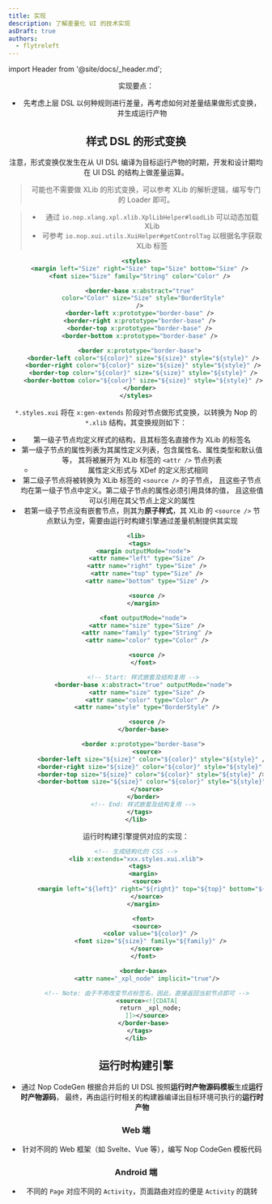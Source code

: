 ```yaml
---
title: 实现
description: 了解差量化 UI 的技术实现
asDraft: true
authors:
  - flytreleft
---
```


import Header from '@site/docs/\_header.md';

<Header />

实现要点：

- 先考虑上层 DSL 以何种规则进行差量，再考虑如何对差量结果做形式变换，并生成运行产物

## 样式 DSL 的形式变换

注意，形式变换仅发生在从 UI DSL 编译为目标运行产物的时期，开发和设计期均在 UI DSL
的结构上做差量运算。

> 可能也不需要做 XLib 的形式变换，可以参考 XLib 的解析逻辑，编写专门的 Loader 即可。

> - 通过 `io.nop.xlang.xpl.xlib.XplLibHelper#loadLib` 可以动态加载 XLib
> - 可参考 `io.nop.xui.utils.XuiHelper#getControlTag` 以根据名字获取 XLib 标签

```xml title="xxx.styles.xui"
<styles>
  <margin left="Size" right="Size" top="Size" bottom="Size" />
  <font size="Size" family="String" color="Color" />

  <border-base x:abstract="true"
    color="Color" size="Size" style="BorderStyle"
  />
  <border-left x:prototype="border-base" />
  <border-right x:prototype="border-base" />
  <border-top x:prototype="border-base" />
  <border-bottom x:prototype="border-base" />

  <border x:prototype="border-base">
    <border-left color="${color}" size="${size}" style="${style}" />
    <border-right color="${color}" size="${size}" style="${style}" />
    <border-top color="${color}" size="${size}" style="${style}" />
    <border-bottom color="${color}" size="${size}" style="${style}" />
  </border>
</styles>
```

`*.styles.xui` 将在 `x:gen-extends` 阶段对节点做形式变换，以转换为 Nop
的 `*.xlib` 结构，其变换规则如下：

- 第一级子节点均定义样式的结构，且其标签名直接作为 XLib 的标签名
- 第一级子节点的属性列表为其属性定义列表，包含属性名、属性类型和默认值等，
  其将被展开为 XLib 标签的 `<attr />` 节点列表
  - 属性定义形式与 XDef 的定义形式相同
- 第二级子节点将被转换为 XLib 标签的 `<source />` 的子节点，
  且这些子节点均在第一级子节点中定义。第二级子节点的属性必须引用具体的值，
  且这些值可以引用在其父节点上定义的属性
- 若第一级子节点没有嵌套节点，则其为**原子样式**，其 XLib 的
  `<source />` 节点默认为空，需要由运行时构建引擎通过差量机制提供其实现

```xml title="xxx.styles.xui.xlib"
<lib>
  <tags>
    <margin outputMode="node">
      <attr name="left" type="Size" />
      <attr name="right" type="Size" />
      <attr name="top" type="Size" />
      <attr name="bottom" type="Size" />

      <source />
    </margin>

    <font outputMode="node">
      <attr name="size" type="Size" />
      <attr name="family" type="String" />
      <attr name="color" type="Color" />

      <source />
    </font>

    <!-- Start: 样式嵌套及结构复用 -->
    <border-base x:abstract="true" outputMode="node">
      <attr name="size" type="Size" />
      <attr name="color" type="Color" />
      <attr name="style" type="BorderStyle" />

      <source />
    </border-base>

    <border x:prototype="border-base">
      <source>
        <border-left size="${size}" color="${color}" style="${style}" />
        <border-right size="${size}" color="${color}" style="${style}" />
        <border-top size="${size}" color="${color}" style="${style}" />
        <border-bottom size="${size}" color="${color}" style="${style}" />
      </source>
    </border>
    <!-- End: 样式嵌套及结构复用 -->
  </tags>
</lib>
```

运行时构建引擎提供对应的实现：

```xml title="xxx.css.xlib"
<!-- 生成结构化的 CSS -->
<lib x:extends="xxx.styles.xui.xlib">
  <tags>
    <margin>
      <source>
        <margin left="${left}" right="${right}" top="${top}" bottom="${bottom}" />
      </source>
    </margin>

    <font>
      <source>
        <color value="${color}" />
        <font size="${size}" family="${family}" />
      </source>
    </font>

    <border-base>
      <attr name="_xpl_node" implicit="true"/>

      <!-- Note: 由于不用改变节点标签名，因此，直接返回当前节点即可 -->
      <source><![CDATA[
        return _xpl_node;
      ]]></source>
    </border-base>
  </tags>
</lib>
```

## 运行时构建引擎

- 通过 Nop CodeGen 根据合并后的 UI DSL 按照**运行时产物源码模板**生成**运行时产物源码**，
  最终，再由运行时相关的构建器编译出目标环境可执行的**运行时产物**

### Web 端

- 针对不同的 Web 框架（如 Svelte、Vue 等），编写 Nop CodeGen 模板代码

### Android 端

- 不同的 `Page` 对应不同的 `Activity`，页面路由对应的便是 `Activity` 的跳转
